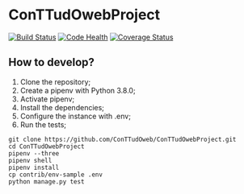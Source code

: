 # ConTTudOwebProject

[![Build Status](https://travis-ci.org/ConTTudOweb/ConTTudOwebProject.svg?branch=master)](https://travis-ci.org/ConTTudOweb/ConTTudOwebProject)
[![Code Health](https://landscape.io/github/ConTTudOweb/ConTTudOwebProject/master/landscape.svg?style=flat)](https://landscape.io/github/ConTTudOweb/ConTTudOwebProject/master)
[![Coverage Status](https://coveralls.io/repos/github/ConTTudOweb/ConTTudOwebProject/badge.svg?branch=master)](https://coveralls.io/github/ConTTudOweb/ConTTudOwebProject?branch=master)


## How to develop?

1. Clone the repository;
2. Create a pipenv with Python 3.8.0;
3. Activate pipenv;
4. Install the dependencies;
5. Configure the instance with .env;
6. Run the tests;

```console
git clone https://github.com/ConTTudOweb/ConTTudOwebProject.git
cd ConTTudOwebProject
pipenv --three
pipenv shell
pipenv install
cp contrib/env-sample .env
python manage.py test
```

